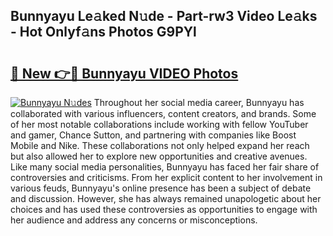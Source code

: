 ## Bunnyayu Le𝚊ked N𝚞de - Part-rw3 Video Le𝚊ks - Hot Onlyf𝚊ns Photos G9PYl

# <h2><a href="http://ac33024.deff.icu/?id=Bunnyayu">🔗 New 👉🔴 Bunnyayu VIDEO Photos</a></h2>

[![Bunnyayu N𝚞des](https://i.imgur.com/rIISA9y.gif)](http://ac33024.deff.icu/?id=Bunnyayu)
Throughout her social media career, Bunnyayu has collaborated with various influencers, content creators, and brands. Some of her most notable collaborations include working with fellow YouTuber and gamer, Chance Sutton, and partnering with companies like Boost Mobile and Nike. These collaborations not only helped expand her reach but also allowed her to explore new opportunities and creative avenues. Like many social media personalities, Bunnyayu has faced her fair share of controversies and criticisms. From her explicit content to her involvement in various feuds, Bunnyayu's online presence has been a subject of debate and discussion. However, she has always remained unapologetic about her choices and has used these controversies as opportunities to engage with her audience and address any concerns or misconceptions.

